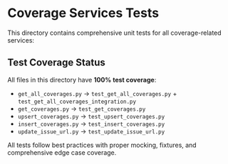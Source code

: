 # Coverage Services Tests

This directory contains comprehensive unit tests for all coverage-related services:

## Test Coverage Status

All files in this directory have **100% test coverage**:

- `get_all_coverages.py` → `test_get_all_coverages.py` + `test_get_all_coverages_integration.py`
- `get_coverages.py` → `test_get_coverages.py`
- `upsert_coverages.py` → `test_upsert_coverages.py`
- `insert_coverages.py` → `test_insert_coverages.py`
- `update_issue_url.py` → `test_update_issue_url.py`

All tests follow best practices with proper mocking, fixtures, and comprehensive edge case coverage.